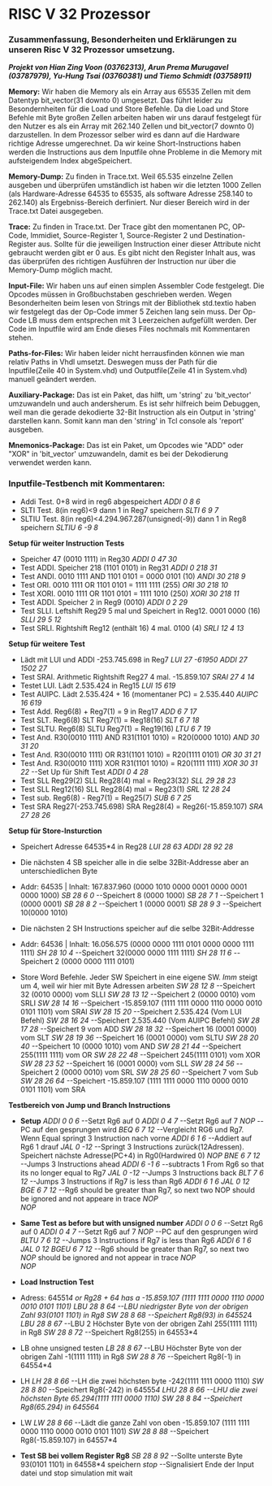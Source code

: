 # RISC V 32 Prozessor

### Zusammenfassung, Besonderheiten und Erklärungen zu unseren Risc V 32 Prozessor umsetzung.
***Projekt von Hian Zing Voon (03762313), Arun Prema Murugavel (03787979), Yu-Hung Tsai (03760381) und Tiemo Schmidt (03758911)***

**Memory:** Wir haben die Memory als ein Array aus 65535 Zellen mit dem Datentyp bit_vector(31 downto 0) umgesetzt. Das führt leider zu Besondernheiten für die Load und Store Befehle. Da die Load und Store Befehle mit Byte großen Zellen arbeiten haben wir uns darauf festgelegt für den Nutzer es als ein Array mit 262.140 Zellen und bit_vector(7 downto 0) darzustellen. In dem Prozessor selber wird es dann auf die Hardware richtige Adresse umgerechnet. Da wir keine Short-Instructions haben werden die Instructions aus dem Inputfile ohne Probleme in die Memory mit aufsteigendem Index abgeSpeichert.

**Memory-Dump:** Zu finden in Trace.txt. Weil 65.535 einzelne Zellen ausgeben und überprüfen umständlich ist haben wir die letzten 1000 Zellen (als Hardware-Adresse 64535 to 65535, als software Adresse 258.140 to 262.140) als Ergebniss-Bereich derfiniert. Nur dieser Bereich wird in der Trace.txt Datei ausgegeben.

**Trace:** Zu finden in Trace.txt. Der Trace gibt den momentanen PC, OP-Code, Immidiet, Source-Register 1, Source-Register 2 und Destination-Register aus. Sollte für die jeweiligen Instruction einer dieser Attribute nicht gebraucht werden gibt er 0 aus. Es gibt nicht den Register Inhalt aus, was das überprüfen des richtigen Ausführen der Instruction nur über die Memory-Dump möglich macht.

**Input-File:** Wir haben uns auf einen simplen Assembler Code festgelegt. Die Opcodes müssen in Großbuchstaben geschrieben werden.	Wegen Besonderheiten beim lesen von Strings mit der Bibliothek std.textio haben wir festgelegt das der Op-Code immer 5 Zeichen lang sein muss. Der Op-Code LB muss dem entsprechen mit 3 Leerzeichen aufgefüllt werden. Der Code im Inputfile wird am Ende dieses Files nochmals mit Kommentaren stehen.

**Paths-for-Files:** Wir haben leider nicht herrausfinden können wie man relativ Paths in Vhdl umsetzt. Deswegen muss der Path für die Inputfile(Zeile 40 in System.vhd) und Outputfile(Zeile 41 in System.vhd) manuell geändert werden.

**Auxiliary-Package:** Das ist ein Paket, das hilft, um 'string' zu 'bit_vector' umzuwandeln und auch andersherum. Es ist sehr hilfreich beim Debuggen, weil man die gerade dekodierte 32-Bit Instruction als ein Output in 'string' darstellen kann.	Somit kann man den 'string' in Tcl console als 'report' ausgeben. 

**Mnemonics-Package:** Das ist ein Paket, um Opcodes wie "ADD" oder "XOR" in 'bit_vector' umzuwandeln, damit es bei der Dekodierung verwendet werden kann. 

### Inputfile-Testbench mit Kommentaren:
- Addi Test. 0+8 wird in reg6 abgespeichert
	*ADDI  0 8 6*
- SLTI Test. 8(in reg6)<9 dann 1 in Reg7 speichern
	*SLTI  6 9 7*
- SLTIU Test. 8(in reg6)<4.294.967.287(unsigned(-9)) dann 1 in Reg8 speichern
	*SLTIU 6 -9 8*

**Setup für weiter Instruction Tests**
- Speicher 47 (0010 1111) in Reg30
	*ADDI  0 47 30*
- Test ADDI. Speicher 218 (1101 0101) in Reg31
	*ADDI  0 218 31*
- Test ANDI. 0010 1111 AND 1101 0101 = 0000 0101 (10)
	*ANDI  30 218 9*
- Test ORI. 0010 1111 OR 1101 0101 = 1111 1111 (255)
	*ORI  30 218 10*
- Test XORI. 0010 1111 OR 1101 0101 = 1111 1010 (250)
	*XORI  30 218 11*
- Test ADDI. Speicher 2 in Reg9 (0010)
	*ADDI  0 2 29*
- Test SLLI. Leftshift Reg29 5 mal und Speichert in Reg12. 0001 0000 (16)
	*SLLI  29 5 12*
- Test SRLI. Rightshift Reg12 (enthält 16) 4 mal. 0100 (4) 
	*SRLI  12 4 13*

**Setup für weitere Test**
- Lädt mit LUI und ADDI -253.745.698 in Reg7
	*LUI  27 -61950*
	*ADDI  27 1502 27*
- Test SRAI. Arithmetic Rightshift Reg27 4 mal. -15.859.107
	*SRAI  27 4 14*
- Testet LUI. Lädt 2.535.424 in Reg15
	*LUI  15 619*
- Test AUIPC. Lädt 2.535.424 + 16 (momentaner PC) = 2.535.440
	*AUIPC 16 619*
- Test Add. Reg6(8) + Reg7(1) = 9 in Reg17
	*ADD  6 7 17*
- Test SLT. Reg6(8) SLT Reg7(1) = Reg18(16)
	*SLT  6 7 18*
- Test SLTU. Reg6(8) SLTU Reg7(1) = Reg19(16)
	*LTU  6 7 19*
- Test And. R30(0010 1111) AND R31(1101 1010) = R20(0000 1010)
	*AND  30 31 20*
- Test And. R30(0010 1111) OR R31(1101 1010) = R20(1111 0101)
	*OR  30 31 21*
- Test And. R30(0010 1111) XOR R31(1101 1010) = R20(1111 1111)
	*XOR  30 31 22*
--Set Up für Shift Test
	*ADDI  0 4 28*
- Test SLL Reg29(2) SLL Reg28(4) mal = Reg23(32)
	*SLL  29 28 23*
- Test SLL Reg12(16) SLL Reg28(4) mal = Reg23(1)
	*SRL  12 28 24*
- Test sub. Reg6(8) - Reg7(1) = Reg25(7) 
	*SUB  6 7 25*
- Test SRA Reg27(-253.745.698) SRA Reg28(4) = Reg26(-15.859.107)
	*SRA  27 28 26*

**Setup für Store-Insturction**
- Speichert Adresse 64535*4 in Reg28
	*LUI   28 63*
	*ADDI  28 92 28*

- Die nächsten 4 SB speicher alle in die selbe 32Bit-Addresse aber an unterschiedlichen Byte
- Addr: 64535 | Inhalt: 167.837.960 (0000 1010 0000 0001 0000 0001 0000 1000) 
	*SB    28 6 0* 	--Speichert 8 (0000 1000)
	*SB    28 7 1*	--Speichert 1 (0000 0001)
	*SB    28 8 2*	--Speichert 1 (0000 0001)
	*SB    28 9 3*	--Speichert 10(0000 1010)
- Die nächsten 2 SH Instructions speicher auf die selbe 32Bit-Addresse
- Addr: 64536 | Inhalt: 16.056.575 (0000 0000 1111 0101 0000 0000 1111 1111)
	*SH    28 10 4*	--Speichert 32(0000 0000 1111 1111)
	*SH    28 11 6*	--Speichert 2 (0000 0000 1111 0101)
- Store Word Befehle. Jeder SW Speichert in eine eigene SW. _Imm_ steigt um 4, weil wir hier mit Byte Adressen arbeiten
	*SW    28 12 8*	--Speichert 32 (0010 0000) vom SLLI
	*SW    28 13 12*	--Speichert 2  (0000 0010) vom SRLI
	*SW    28 14 16*	--Speichert -15.859.107 (1111 1111 0000 1110 0000 0010 0101 1101) vom SRAI 
	*SW    28 15 20*	--Speichert 2.535.424 (Vom LUI Befehl)
	*SW    28 16 24*	--Speichert 2.535.440 (Vom AUIPC Befehl)
	*SW    28 17 28*	--Speichert 9 vom ADD
	*SW    28 18 32*	--Speichert 16 (0001 0000) vom SLT
	*SW    28 19 36*	--Speichert 16 (0001 0000) vom SLTU
	*SW    28 20 40*	--Speichert 10 (0000 1010) vom AND
	*SW    28 21 44*	--Speichert 255(1111 1111) vom OR
	*SW    28 22 48*	--Speichert 245(1111 0101) vom XOR
	*SW    28 23 52*	--Speichert 16 (0001 0000) vom SLL
	*SW    28 24 56*	--Speichert 2  (0000 0010) vom SRL
	*SW    28 25 60*	--Speichert 7 vom Sub
	*SW    28 26 64*	--Speichert -15.859.107 (1111 1111 0000 1110 0000 0010 0101 1101) vom SRA 

**Testbereich von Jump und Branch Instructions**
- **Setup**
	*ADDI  0 0 6*	--Setzt Rg6 auf 0
	*ADDI  0 4 7* 	--Setzt Rg6 auf 7
	*NOP*   		--PC auf den gesprungen wird
	*BEQ   6 7 12*	--Vergleicht RG6 und Rg7. Wenn Equal springt 3 Instruction nach vorne
	*ADDI  6 1 6*	--Addiert auf Rg6 1 drauf
	*JAL   0 -12*	--Springt 3 Instructions zurück(12Adressen). Speichert nächste Adresse(PC+4) in Rg0(Hardwired 0)
	*NOP*
	*BNE   6 7 12*	--Jumps 3 Instructions ahead 
	*ADDI  6 -1 6*	--subtracts 1 From Rg6 so that its no longer equal to Rg7
	*JAL   0 -12*	--Jumps 3 Instructions back
	*BLT   7 6 12*	--Jumps 3 Instructions if Rg7 is less than Rg6
	*ADDI  6 1 6*
	*JAL   0 12*
	*BGE   6 7 12*	--Rg6 should be greater than Rg7, so next two NOP should be ignored and not appeare in trace
	*NOP*		
	*NOP*

- **Same Test as before but with unsigned number**
	*ADDI  0 0 6*	--Setzt Rg6 auf 0
	*ADDI  0 4 7* 	--Setzt Rg6 auf 7
	*NOP*   		--PC auf den gesprungen wird
	*BLTU  7 6 12*	--Jumps 3 Instructions if Rg7 is less than Rg6
	*ADDI  6 1 6*
	*JAL   0 12*
	*BGEU  6 7 12*	--Rg6 should be greater than Rg7, so next two _NOP_ should be ignored and not appear in trace
	*NOP*   		
	*NOP*

- **Load Instruction Test**
- Adress: 64551*4 or Rg28 + 64 has a -15.859.107 (1111 1111 0000 1110 0000 0010 0101 1101)
*LBU   28 8 64* 	--LBU niedrigster Byte von der obrigen Zahl 93(0101 1101) in Rg8 
*SW    28 8 68* 	--Speichert Rg8(93) in 64552*4
*LBU   28 8 67* 	--LBU 2 Höchster Byte von der obrigen Zahl 255(1111 1111) in Rg8 
*SW    28 8 72* 	--Speichert Rg8(255) in 64553*4
- LB ohne unsigned testen
*LB    28 8 67* 	--LBU Höchster Byte von der obrigen Zahl -1(1111 1111) in Rg8 
*SW    28 8 76* 	--Speichert Rg8(-1) in 64554*4
- LH 
*LH    28 8 66*	--LH die zwei höchsten byte -242(1111 1111 0000 1110)
*SW    28 8 80* 	--Speichert Rg8(-242) in 64555*4
*LHU   28 8 66* 	--LHU die zwei höchsten Byte 65.294(1111 1111 0000 1110)
*SW    28 8 84*	--Speichert Rg8(65.294) in 64556*4
- LW
*LW    28 8 66*   --Lädt die ganze Zahl von oben -15.859.107 (1111 1111 0000 1110 0000 0010 0101 1101)
*SW    28 8 88*	--Speichert  Rg8(-15.859.107) in 64557*4

- **Test SB bei vollem Register Rg8**
*SB    28 8 92*   --Sollte unterste Byte 93(0101 1101) in 64558*4 speichern
*stop* --Signalisiert Ende der Input datei und stop simulation mit wait



